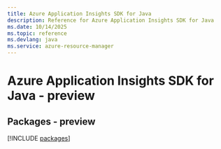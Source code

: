 ```yaml
---
title: Azure Application Insights SDK for Java
description: Reference for Azure Application Insights SDK for Java
ms.date: 10/14/2025
ms.topic: reference
ms.devlang: java
ms.service: azure-resource-manager
---
```

# Azure Application Insights SDK for Java - preview
## Packages - preview
[!INCLUDE [packages](application-insights-index.md)]